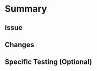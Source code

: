 # Summary

## Issue

<!-- Some issue -->

## Changes

<!-- Ipsum lorem. -->

## Specific Testing (Optional)

<!-- Any specific text used to test outside of typical Ruff workflows -->
